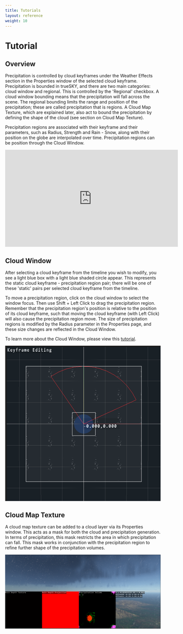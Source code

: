 ```yaml
---
title: Tutorials
layout: reference
weight: 10
---
```







Tutorial
====================

Overview
-----------------
Precipitation is controlled by cloud keyframes under the Weather Effects section in the Properties window of the selected cloud keyframe. Precipitation is bounded in trueSKY, and there are two main categories: cloud window and regional. This is controlled by the 'Regional' checkbox. A cloud window bounding means that the precipitation will fall across the scene. The  regional bounding limits the range and position of the precipitation; these are called precipitation that is regions. A Cloud Map Texture, which are explained later, also act to bound the precipitation by defining the shape of the cloud (see section on Cloud Map Texture). 

Precipitation regions are associated with their keyframe and their parameters, such as Radius, Strength and Rain - Snow, along with their position on the globe are interpolated over time. Precipitation regions can be position through the Cloud Window.

<div class="video-wrapper">
<div class="video-container">
<iframe width="560" height="315" src="https://www.youtube.com/embed/pmyUjm__UkI" frameborder="0" allow="accelerometer; autoplay; encrypted-media; gyroscope; picture-in-picture" allowfullscreen></iframe>
</div>
</div>

Cloud Window
-----------------
After selecting a cloud keyframe from the timeline you wish to modify, you see a light blue box with a light blue shaded circle appear. This represents the static cloud keyframe - precipitation region pair; there will be one of these 'static' pairs per selected cloud keyframe from the timeline.

To move a precipitation region, click on the cloud window to select the window focus. Then use Shift + Left Click to drag the precipitation region. Remember that the precipitation region's position is relative to the position of its cloud keyframe, such that moving the cloud keyframe (with Left Click) will also cause the precipitation region move. The size of precipitation regions is modified by the Radius parameter in the Properties page, and these size changes are reflected in the Cloud Window. 

To learn more about the Cloud Window, please view this [tutorial](/tutorials/sequencer/tutorials#cloud-window).

![](/images/precipitation/CloudWindowPrecipitationRegions.png)


Cloud Map Texture
-----------------
A cloud map texture can be added to a cloud layer via its Properties window. This acts as a mask for both the cloud and precipitation generation. In terms of precipitation, this mask restricts the area in which precipitation can fall. This mask works in conjunction with the precipitation region to refine further shape of the precipitation volumes.

![](/images/precipitation/RainOverlayWithCloudMasks.png)


